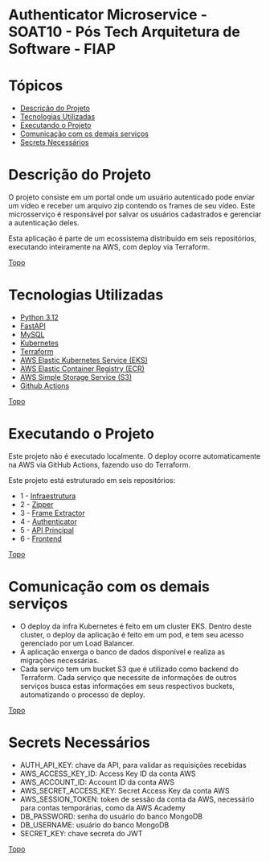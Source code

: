 # Authenticator Microservice - SOAT10 - Pós Tech Arquitetura de Software - FIAP

# Tópicos
- [Descrição do Projeto](#descrição-do-projeto)
- [Tecnologias Utilizadas](#tecnologias-utilizadas)
- [Executando o Projeto](#executando-o-projeto)
- [Comunicação com os demais serviços](#comunicação-com-os-demais-serviços)
- [Secrets Necessários](#secrets-necessários)


# Descrição do Projeto

O projeto consiste em um portal onde um usuário autenticado pode enviar um vídeo e receber um arquivo zip contendo os frames de seu vídeo. Este microsserviço é responsável por salvar os usuários cadastrados e gerenciar a autenticação deles.

Esta aplicação é parte de um ecossistema distribuído em seis repositórios, executando inteiramente na AWS, com deploy via Terraform.

 [Topo](#tópicos)

# Tecnologias Utilizadas
- [Python 3.12](https://www.python.org/downloads/)
- [FastAPI](https://fastapi.tiangolo.com/)
- [MySQL](https://www.mysql.com/)
- [Kubernetes](https://kubernetes.io/)
- [Terraform](https://developer.hashicorp.com/terraform)
- [AWS Elastic Kubernetes Service (EKS)](https://aws.amazon.com/pt/eks/)
- [AWS Elastic Container Registry (ECR)](https://aws.amazon.com/pt/ecr/)
- [AWS Simple Storage Service (S3)](https://aws.amazon.com/pt/s3/)
- [Github Actions](https://github.com/features/actions)

 [Topo](#tópicos)

# Executando o Projeto
Este projeto não é executado localmente. O deploy ocorre automaticamente na AWS via GitHub Actions, fazendo uso do Terraform.

Este projeto está estruturado em seis repositórios:

- 1 - [Infraestrutura](https://github.com/tcsoat10/hackathon-soat10-phase5-eks-infra)
- 2 - [Zipper](https://github.com/tcsoat10/hackathon-soat10-phase5-zipper-microservice)
- 3 - [Frame Extractor](https://github.com/tcsoat10/hackathon-soat10-phase5-video-frame-extractor-microservice)
- 4 - [Authenticator](https://github.com/tcsoat10/hackathon-soat10-phase5-auth-microservice)
- 5 - [API Principal](https://github.com/tcsoat10/hackathon-soat10-phase5-api)
- 6 - [Frontend](https://github.com/tcsoat10/hackathon-soat10-phase5-frontend)

 [Topo](#tópicos)

# Comunicação com os demais serviços

- O deploy da infra Kubernetes é feito em um cluster EKS. Dentro deste cluster, o deploy da aplicação é feito em um pod, e tem seu acesso gerenciado por um Load Balancer.
- A aplicação enxerga o banco de dados disponível e realiza as migrações necessárias.
- Cada serviço tem um bucket S3 que é utilizado como backend do Terraform. Cada serviço que necessite de informações de outros serviços busca estas informações em seus respectivos buckets, automatizando o processo de deploy.

 [Topo](#tópicos)

# Secrets Necessários
- AUTH_API_KEY: chave da API, para validar as requisições recebidas
- AWS_ACCESS_KEY_ID: Access Key ID da conta AWS
- AWS_ACCOUNT_ID: Account ID da conta AWS
- AWS_SECRET_ACCESS_KEY: Secret Access Key da conta AWS
- AWS_SESSION_TOKEN: token de sessão da conta da AWS, necessário para contas temporárias, como da AWS Academy
- DB_PASSWORD: senha do usuário do banco MongoDB
- DB_USERNAME: usuário do banco MongoDB
- SECRET_KEY: chave secreta do JWT

[Topo](#tópicos)
